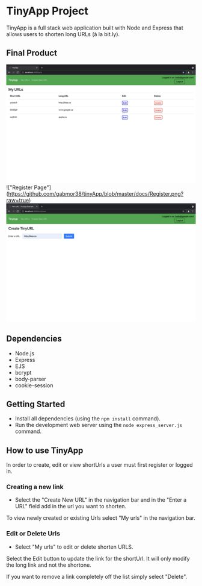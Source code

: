 # TinyApp Project

TinyApp is a full stack web application built with Node and Express that allows users to shorten long URLs (à la bit.ly).

## Final Product

!["My Urls Page"](https://github.com/gabmor38/tinyApp/blob/master/docs/Urls%20page.png?raw=true)
!["Register Page"] (https://github.com/gabmor38/tinyApp/blob/master/docs/Register.png?raw=true)
!["Create New Link"](https://github.com/gabmor38/tinyApp/blob/master/docs/Create%20New%20Url.png?raw=true)

## Dependencies

- Node.js
- Express
- EJS
- bcrypt
- body-parser
- cookie-session

## Getting Started

- Install all dependencies (using the `npm install` command).
- Run the development web server using the `node express_server.js` command.

## How to use TinyApp

In order to create, edit or view shortUrls a user must first register or logged in.

### Creating a new link

- Select the "Create New URL" in the navigation bar and in the "Enter a URL" field add in the url you want to shorten.

To view newly created or existing Urls select "My urls" in the navigation bar.

### Edit or Delete Urls

- Select "My urls" to edit or delete shorten URLS. 

Select the Edit button to update the link for the shortUrl. It will only modify the long link and not the shortone.

If you want to remove a link completely off the list simply select "Delete".

